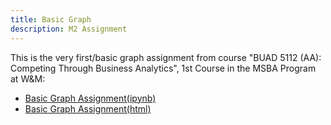 ```yaml
---
title: Basic Graph
description: M2 Assignment
---
```


This is the very first/basic graph assignment from course "BUAD 5112 (AA): Competing Through Business Analytics", 1st Course in the MSBA Program at W&M:

- [Basic Graph Assignment(ipynb)](C:\\Users\\mohammed.shehadeh\\CTBA\\CTBA\\M2\\BasicGraphAssignment.ipynb)
- [Basic Graph Assignment(html)](C:\\Users\\mohammed.shehadeh\\CTBA\\CTBA\\M2\\BasicGraphAssignment.html)
